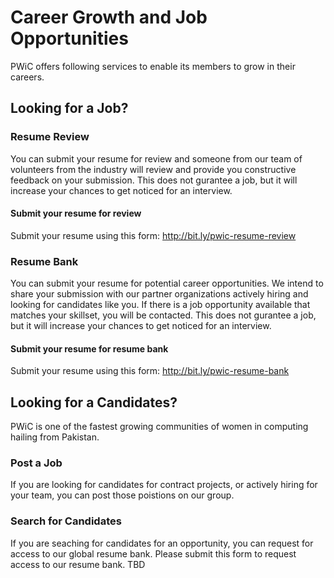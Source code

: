 # Career Growth and Job Opportunities
PWiC offers following services to enable its members to grow in their careers. 

## Looking for a Job?
### Resume Review
You can submit your resume for review and someone from our team of volunteers from the industry will review and provide you constructive feedback on your submission. This does not gurantee a job, but it will increase your chances to get noticed for an interview. 

#### Submit your resume for review
Submit your resume using this form: http://bit.ly/pwic-resume-review

### Resume Bank
You can submit your resume for potential career opportunities. We intend to share your submission with our partner organizations actively hiring and looking for candidates like you. If there is a job opportunity available that matches your skillset, you will be contacted. This does not gurantee a job, but it will increase your chances to get noticed for an interview.

#### Submit your resume for resume bank
Submit your resume using this form: http://bit.ly/pwic-resume-bank

## Looking for a Candidates?
PWiC is one of the fastest growing communities of women in computing hailing from Pakistan. 
### Post a Job
If you are looking for candidates for contract projects, or actively hiring for your team, you can post those poistions on our group. 

### Search for Candidates
If you are seaching for candidates for an opportunity, you can request for access to our global resume bank. Please submit this form to request access to our resume bank.
TBD
